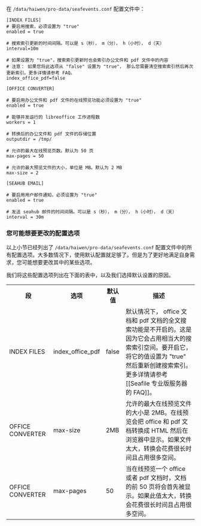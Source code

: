 在 `/data/haiwen/pro-data/seafevents.conf` 配置文件中：

```
[INDEX FILES]
# 要启用搜索，必须设置为 "true"
enabled = true

# 搜索索引更新的时间间隔。可以是 s（秒）， m（分）， h（小时）， d（天）
interval=10m

# 如果设置为 "true"，搜索索引更新时也会索引办公文件和 pdf 文件中的内容
# 注意： 如果您将此选项从 "false" 设置为 "true"， 那么您需要清空搜索索引然后再次更新索引。更多详情请参考 FAQ。
index_office_pdf=false

[OFFICE CONVERTER]

# 要启用办公文件和 pdf 文件的在线预览功能必须设置为 "true"
enabled = true

# 能够并发运行的 libreoffice 工作进程数 
workers = 1

# 转换后的办公文件和 pdf 文件的存储位置
outputdir = /tmp/

# 允许的最大在线预览页数。默认为 50 页
max-pages = 50

# 允许的最大预览文件的大小，单位是 MB。默认为 2 MB
max-size = 2

[SEAHUB EMAIL]

# 要启用用户邮件通知，必须设置为 "true" 
enabled = true

# 发送 seahub 邮件的时间间隔。可以是 s（秒）， m（分）， h（小时）， d（天）
interval = 30m

```

### <a id="wiki-options-you-may-want-to-modify"></a>您可能想要更改的配置选项

以上小节已经列出了 `/data/haiwen/pro-data/seafevents.conf` 配置文件中的所有配置选项。大多数情况下，使用默认配置就足够了。但是为了更好地满足自身需求，您可能想要更改其中的某些选项。

我们将这些配置选项列出在下面的表中，以及我们选择默认设置的原因。

<table>
<tr>
<th>段</th>
<th>选项</th>
<th>默认值</th>
<th>描述</th>
</tr>

<tr>
<td>INDEX FILES</td>
<td>index_office_pdf</td>
<td>false</td>
<td>
默认情况下， office 文档和 pdf 文档的全文搜索功能是不开启的。这是因为它会占用相当大的搜索索引空间。要开启它，将它的值设置为 "true" 然后重新创建搜索索引。更多详情请参考 [[Seafile 专业版服务器的 FAQ]]。
</td>
</tr>

<tr>
<td>OFFICE CONVERTER</td>
<td>max-size</td>
<td>2MB</td>
<td>
允许的最大在线预览文件的大小是 2MB。在线预览会把 office 和 pdf 文档转换成 HTML 然后在浏览器中显示。如果文件太大，转换会花费很长时间且占用很多空间。
</td>
</tr>

<tr>
<td>OFFICE CONVERTER</td>
<td>max-pages</td>
<td>50</td>
<td>
当在线预览一个 office 或者 pdf 文档时，文档的前 50 页将会首先被显示。如果此值太大，转换会花费很长时间且占用很多空间。
</td>
</tr>

</table>